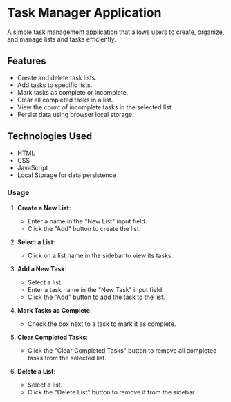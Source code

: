 # Task Manager Application

A simple task management application that allows users to create, organize, and manage lists and tasks efficiently.

## Features

- Create and delete task lists.
- Add tasks to specific lists.
- Mark tasks as complete or incomplete.
- Clear all completed tasks in a list.
- View the count of incomplete tasks in the selected list.
- Persist data using browser local storage.

## Technologies Used

- HTML
- CSS
- JavaScript
- Local Storage for data persistence

### Usage

1. **Create a New List**:
   - Enter a name in the "New List" input field.
   - Click the "Add" button to create the list.

2. **Select a List**:
   - Click on a list name in the sidebar to view its tasks.

3. **Add a New Task**:
   - Select a list.
   - Enter a task name in the "New Task" input field.
   - Click the "Add" button to add the task to the list.

4. **Mark Tasks as Complete**:
   - Check the box next to a task to mark it as complete.

5. **Clear Completed Tasks**:
   - Click the "Clear Completed Tasks" button to remove all completed tasks from the selected list.

6. **Delete a List**:
   - Select a list.
   - Click the "Delete List" button to remove it from the sidebar.